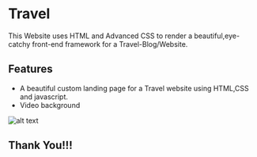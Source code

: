 # Travel
This Website uses HTML and Advanced CSS to render a beautiful,eye-catchy front-end framework for a Travel-Blog/Website.

## Features
 - A beautiful custom landing page for a Travel website using HTML,CSS and javascript.
 - Video background
 
 ![alt text](https://github.com/[UdoiGogoi-github12345]/[Travel]/blob/[Travel]/Screenshot(162).jpg?raw=true)
 
 ## Thank You!!!
